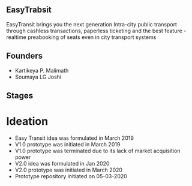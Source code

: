 ## EasyTrabsit
EasyTransit brings you the next generation Intra-city  public transport through cashless transactions, paperless ticketing and the best feature - realtime preabooking of seats even in city transport systems

## Founders
- Kartikeya P. Malimath
- Soumaya LG Joshi

## Stages
# Ideation
- Easy Transit idea was formulated in March 2019
- V1.0 prototype was initiated in March 2019
- V1.0 prototype was terminated due to its lack of market acquisition power
- V2.0 idea was formulated in Jan 2020
- V2.0 prototype was initiated in March 2020
- Prototype repository initiated on 05-03-2020